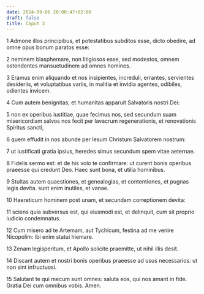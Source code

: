 ```yaml
---
date: 2024-09-06 20:00:47+02:00
draft: false
title: Caput 3
---
```





1 Admone illos principibus, et potestatibus subditos esse, dicto obedire, ad omne opus bonum paratos esse:

2 neminem blasphemare, non litigiosos esse, sed modestos, omnem ostendentes mansuetudinem ad omnes homines.

3 Eramus enim aliquando et nos insipientes, increduli, errantes, servientes desideriis, et voluptatibus variis, in malitia et invidia agentes, odibiles, odientes invicem.

4 Cum autem benignitas, et humanitas apparuit Salvatoris nostri Dei:

5 non ex operibus iustitiae, quae fecimus nos, sed secundum suam misericordiam salvos nos fecit per lavacrum regenerationis, et renovationis Spiritus sancti,

6 quem effudit in nos abunde per Iesum Christum Salvatorem nostrum:

7 ut iustificati gratia ipsius, heredes simus secundum spem vitae aeternae.

8 Fidelis sermo est: et de his volo te confirmare: ut curent bonis operibus praeesse qui credunt Deo. Haec sunt bona, et utilia hominibus.

9 Stultas autem quaestiones, et genealogias, et contentiones, et pugnas legis devita. sunt enim inutiles, et vanae.

10 Haereticum hominem post unam, et secundam correptionem devita:

11 sciens quia subversus est, qui eiusmodi est, et delinquit, cum sit proprio iudicio condemnatus.

12 Cum misero ad te Artemam, aut Tychicum, festina ad me venire Nicopolim: ibi enim statui hiemare.

13 Zenam legisperitum, et Apollo solicite praemitte, ut nihil illis desit.

14 Discant autem et nostri bonis operibus praeesse ad usus necessarios: ut non sint infructuosi.

15 Salutant te qui mecum sunt omnes: saluta eos, qui nos amant in fide. Gratia Dei cum omnibus vobis. Amen.

